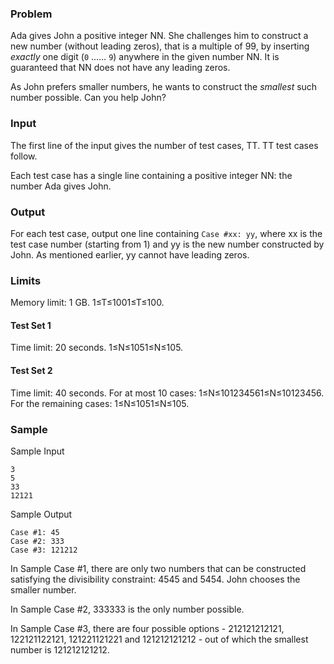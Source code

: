 ### Problem

Ada gives John a positive integer NN. She challenges him to construct a new number (without leading zeros), that is a multiple of 99, by inserting *exactly* one digit (`0` …… `9`) anywhere in the given number NN. It is guaranteed that NN does not have any leading zeros.

As John prefers smaller numbers, he wants to construct the *smallest* such number possible. Can you help John?

### Input

The first line of the input gives the number of test cases, TT. TT test cases follow.

Each test case has a single line containing a positive integer NN: the number Ada gives John.

### Output

For each test case, output one line containing `Case #xx: yy`, where xx is the test case number (starting from 1) and yy is the new number constructed by John. As mentioned earlier, yy cannot have leading zeros.

### Limits

Memory limit: 1 GB.
1≤T≤1001≤T≤100.

#### Test Set 1

Time limit: 20 seconds.
1≤N≤1051≤N≤105.

#### Test Set 2

Time limit: 40 seconds.
For at most 10 cases:
1≤N≤101234561≤N≤10123456.
For the remaining cases:
1≤N≤1051≤N≤105.

### Sample

Sample Input

```
3
5
33
12121
```

Sample Output

```
Case #1: 45
Case #2: 333
Case #3: 121212
```

In Sample Case #1, there are only two numbers that can be constructed satisfying the divisibility constraint: 4545 and 5454. John chooses the smaller number.

In Sample Case #2, 333333 is the only number possible.

In Sample Case #3, there are four possible options - 212121212121, 122121122121, 121221121221 and 121212121212 - out of which the smallest number is 121212121212.